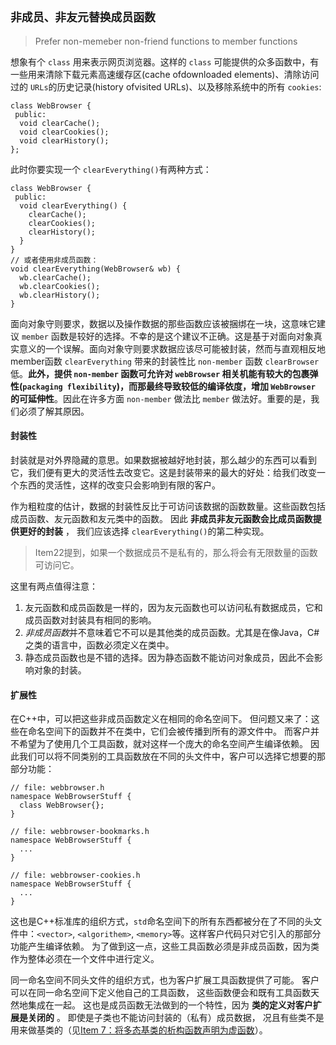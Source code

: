## `非成员、非友元替换成员函数`

> Prefer non-memeber non-friend functions to member functions

想象有个 `class` 用来表示网页浏览器。这样的 `class` 可能提供的众多函数中，有一些用来清除下载元素高速缓存区(cache ofdownloaded elements)、清除访问过的 `URLs`的历史记录(history ofvisited URLs)、以及移除系统中的所有 `cookies`:

```
class WebBrowser {
 public:
  void clearCache();
  void clearCookies();
  void clearHistory();
};
```

此时你要实现一个 `clearEverything()`有两种方式：

```
class WebBrowser {
 public:
  void clearEverything() {
    clearCache();
    clearCookies();
    clearHistory();
  }
}
// 或者使用非成员函数：
void clearEverything(WebBrowser& wb) {
  wb.clearCache();
  wb.clearCookies();
  wb.clearHistory();
}
```

面向对象守则要求，数据以及操作数据的那些函数应该被捆绑在一块，这意味它建议 `member` 函数是较好的选择。不幸的是这个建议不正确。这是基于对面向对象真实意义的一个误解。面向对象守则要求数据应该尽可能被封装，然而与直观相反地member函数 `clearEverything` 带来的封装性比 `non-member` 函数 `clearBrowser`低。**此外，提供 `non-member` 函数可允许对 `webBrowser` 相关机能有较大的包裹弹性(`packaging flexibility`)，而那最终导致较低的编译依度，增加 `WebBrowser` 的可延伸性**。因此在许多方面 `non-member` 做法比 `member` 做法好。重要的是，我们必须了解其原因。


#### 封装性

封装就是对外界隐藏的意思。如果数据被越好地封装，那么越少的东西可以看到它，我们便有更大的灵活性去改变它。这是封装带来的最大的好处：给我们改变一个东西的灵活性，这样的改变只会影响到有限的客户。

作为粗粒度的估计，数据的封装性反比于可访问该数据的函数数量。这些函数包括成员函数、友元函数和友元类中的函数。 因此 **非成员非友元函数会比成员函数提供更好的封装** ， 我们应该选择 `clearEverything()`的第二种实现。

> Item22提到，如果一个数据成员不是私有的，那么将会有无限数量的函数可访问它。

这里有两点值得注意：

1. 友元函数和成员函数是一样的，因为友元函数也可以访问私有数据成员，它和成员函数对封装具有相同的影响。
2. *非成员函数*并不意味着它不可以是其他类的成员函数。尤其是在像Java，C#之类的语言中，函数必须定义在类中。
3. 静态成员函数也是不错的选择。因为静态函数不能访问对象成员，因此不会影响对象的封装。

#### 扩展性

在C++中，可以把这些非成员函数定义在相同的命名空间下。 但问题又来了：这些在命名空间下的函数并不在类中，它们会被传播到所有的源文件中。 而客户并不希望为了使用几个工具函数，就对这样一个庞大的命名空间产生编译依赖。 因此我们可以将不同类别的工具函数放在不同的头文件中，客户可以选择它想要的那部分功能：

```
// file: webbrowser.h
namespace WebBrowserStuff {
  class WebBrowser{};
}

// file: webbrowser-bookmarks.h
namespace WebBrowserStuff {
  ...
}

// file: webbrowser-cookies.h
namespace WebBrowserStuff {
  ...
}
```

这也是C++标准库的组织方式，`std`命名空间下的所有东西都被分在了不同的头文件中：`<vector>`, `<algorithem>`, `<memory>`等。这样客户代码只对它引入的那部分功能产生编译依赖。 为了做到这一点，这些工具函数必须是非成员函数，因为类作为整体必须在一个文件中进行定义。

同一命名空间不同头文件的组织方式，也为客户扩展工具函数提供了可能。 客户可以在同一命名空间下定义他自己的工具函数， 这些函数便会和既有工具函数天然地集成在一起。 这也是成员函数无法做到的一个特性，因为 **类的定义对客户扩展是关闭的** 。 即使是子类也不能访问封装的（私有）成员数据， 况且有些类不是用来做基类的（见[Item 7：将多态基类的析构函数声明为虚函数](07.md)）。
